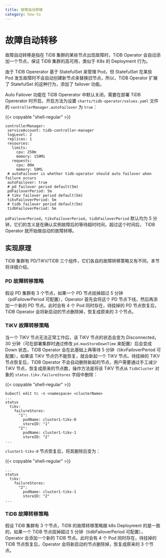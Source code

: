 ```yaml
---
title: 故障自动转移
category: how-to
---
```


# 故障自动转移

故障自动转移是指在 TiDB 集群的某些节点出现故障时，TiDB Operator 会自动添加一个节点，保证 TiDB 集群的高可用，类似于 K8s 的 Deployment 行为。

由于 TiDB Opererator 基于 StatefulSet 来管理 Pod，但 StatefulSet 在某些 Pod 发生故障时不会自动创建新节点来替换旧节点，所以，TiDB Operator 扩展了 StatefulSet 的这种行为，添加了 failover 功能。

Auto Failover 功能在 TiDB Opererator 中默认关闭，需要在部署 TiDB Opererator 时开启，开启方法为设置 `charts/tidb-operator/values.yaml` 文件的 `controllerManager.autoFailover` 为 `true`：

{{< copyable "shell-regular" >}}

```shell
controllerManager:
 serviceAccount: tidb-controller-manager
 logLevel: 2
 replicas: 1
 resources:
   limits:
     cpu: 250m
     memory: 150Mi
   requests:
     cpu: 80m
     memory: 50Mi
 # autoFailover is whether tidb-operator should auto failover when failure occurs
 autoFailover: true
 # pd failover period default(5m)
 pdFailoverPeriod: 5m
 # tikv failover period default(5m)
 tikvFailoverPeriod: 5m
 # tidb failover period default(5m)
 tidbFailoverPeriod: 5m
```

`pdFailoverPeriod`，`tikvFailoverPeriod`，`tidbFailoverPeriod` 默认均为 5 分钟，它们的含义是在确认实例故障后的等待超时时间，超过这个时间后， TiDB Operator 就开始做自动的故障转移。

## 实现原理

TiDB 集群有 PD/TiKV/TiDB 三个组件，它们各自的故障转移策略又有不同，本节将详细介绍。

### PD 故障转移策略

假设 PD 集群有 3 个节点，如果一个 PD 节点挂掉超过 5 分钟（pdFailoverPeriod 可配置），Operator 首先会将这个 PD 节点下线，然后再添加一个新的 PD 节点。此时会有 4 个 Pod 同时存在，待挂掉的 PD 节点恢复后，TiDB Operator 会将新启动的节点删除掉，恢复成原来的 3 个节点。

### TiKV 故障转移策略

当一个 TiKV 节点无法正常工作后，该 TiKV 节点的状态会变为 Disconnected，30 分钟（可在部署集群时通过修改 `pd.maxStoreDownTime` 来配置）后会变成 Down 状态，TiDB Operator 会在此基础上再等待 5 分钟（tikvFailoverPeriod 可配置），如果该 TiKV 节点仍不能恢复，就会新起一个 TiKV 节点。待挂掉的 TiKV 节点恢复后，TiDB Operator 不会自动删除新起的节点，用户需要通过手工减少 TiKV 节点，恢复成原来的节点数，操作方法是将该 TiKV 节点从 `TidbCluster` 对象的 `status.tikv.failureStores` 字段中删除：

{{< copyable "shell-regular" >}}

```shell
kubectl edit tc -n <namespace> <clusterName>
...
status
  tikv:
    failureStores:
      "1":
        podName: cluster1-tikv-0
        storeID: "1"
      "2":
        podName: cluster1-tikv-1
        storeID: "2"
...
```

`cluster1-tikv-0` 节点恢复后，将其删除后变为：

{{< copyable "shell-regular" >}}

```shell
...
status
  tikv:
    failureStores:
      "2":
        podName: cluster1-tikv-1
        storeID: "2"
...
```

### TiDB 故障转移策略

假设 TiDB 集群有 3 个节点，TiDB 的故障转移策略跟 k8s Deployment 的是一致的，如果一个 TiDB 节点挂掉超过 5 分钟（tidbFailoverPeriod 可配置），Operator 会添加一个新的 TiDB 节点。此时会有 4 个 Pod 同时存在，待挂掉的 TiDB 节点恢复后，Operator 会将新启动的节点删除掉，恢复成原来的 3 个节点。
